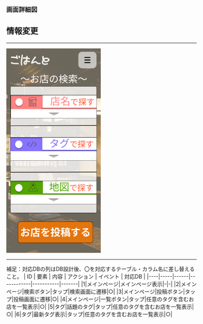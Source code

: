 ### 画面詳細図
## 情報変更
*****
<img src="img/メインページ.png" width="250">

*****

補足：対応DBの列はDB設計後、〇を対応するテーブル・カラム名に差し替えること。
| ID | 要素 | 内容 | アクション | イベント | 対応DB |
|----|-----|------|------------|-----------|-------|
|1|メインページ|メインページ表示|-|-|
|2|メインページ|検索ボタン|タップ|検索画面に遷移|○|
|3|メインページ|投稿ボタン|タップ|投稿画面に遷移|○|
|4|メインページ|一覧ボタン|タップ|任意のタグを含むお店を一覧表示|○|
|5|タグ|話題のタグ|タップ|任意のタグを含むお店を一覧表示|○|
|6|タグ|最新タグ表示|タップ|任意のタグを含むお店を一覧表示|○|

